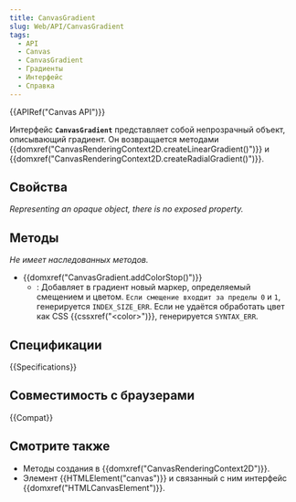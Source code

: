 ```yaml
---
title: CanvasGradient
slug: Web/API/CanvasGradient
tags:
  - API
  - Canvas
  - CanvasGradient
  - Градиенты
  - Интерфейс
  - Справка
---
```


{{APIRef("Canvas API")}}

Интерфейс **`CanvasGradient`** представляет собой непрозрачный объект, описывающий градиент. Он возвращается методами {{domxref("CanvasRenderingContext2D.createLinearGradient()")}} и {{domxref("CanvasRenderingContext2D.createRadialGradient()")}}.

## Свойства

_Representing an opaque object, there is no exposed property._

## Методы

_Не имеет наследованных методов._

- {{domxref("CanvasGradient.addColorStop()")}}
  - : Добавляет в градиент новый маркер, определяемый смещением и цветом. `Если смещение входдит за пределы 0` и `1`, генерируется `INDEX_SIZE_ERR`. Если не удаётся обработать цвет как CSS {{cssxref("&lt;color&gt;")}}, генерируется `SYNTAX_ERR`.

## Спецификации

{{Specifications}}

## Совместимость с браузерами

{{Compat}}

## Смотрите также

- Методы создания в {{domxref("CanvasRenderingContext2D")}}.
- Элемент {{HTMLElement("canvas")}} и связанный с ним интерфейс {{domxref("HTMLCanvasElement")}}.
